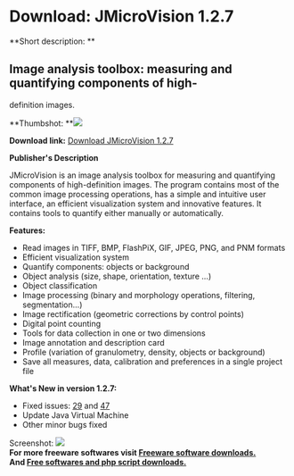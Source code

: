 # Download: JMicroVision 1.2.7

**Short description: **

## Image analysis toolbox: measuring and quantifying components of high-
definition images.

  
**Thumbshot: **![](http://www.freewarefiles.com/screenshot/jmicrovision_md.gif)   
  
**Download link:** [Download JMicroVision 1.2.7](http://freesoftwares.boysofts.com/JMicroVision_program_21515.html)  
  

**Publisher's Description**  
  

JMicroVision is an image analysis toolbox for measuring and quantifying
components of high-definition images. The program contains most of the common
image processing operations, has a simple and intuitive user interface, an
efficient visualization system and innovative features. It contains tools to
quantify either manually or automatically.

**Features:**

  * Read images in TIFF, BMP, FlashPiX, GIF, JPEG, PNG, and PNM formats 
  * Efficient visualization system
  * Quantify components: objects or background
  * Object analysis (size, shape, orientation, texture ...) 
  * Object classification 
  * Image processing (binary and morphology operations, filtering, segmentation...)
  * Image rectification (geometric corrections by control points)
  * Digital point counting
  * Tools for data collection in one or two dimensions 
  * Image annotation and description card 
  * Profile (variation of granulometry, density, objects or background)
  * Save all measures, data, calibration and preferences in a single project file

**What's New in version 1.2.7:**

  * Fixed issues: [29](http://www.jmicrovision.com/mantis/view.php?id=29) and [47](http://www.jmicrovision.com/mantis/view.php?id=47)
  * Update Java Virtual Machine 
  * Other minor bugs fixed 

  
  
Screenshot: ![](http://www.freewarefiles.com/screenshot/jmicrovision.gif)  
**For more freeware softwares visit [Freeware software downloads.](http://freesoftwares.boysofts.com/)**   
**And [Free softwares and php script downloads.](http://www.boysofts.com/)**

